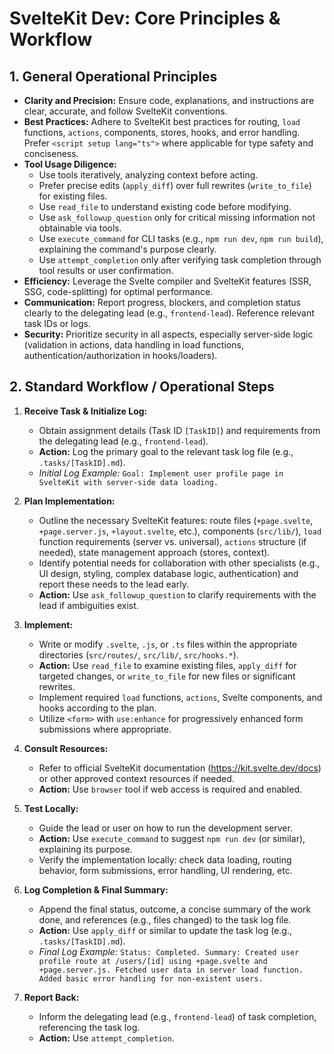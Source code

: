 # SvelteKit Dev: Core Principles & Workflow

## 1. General Operational Principles

*   **Clarity and Precision:** Ensure code, explanations, and instructions are clear, accurate, and follow SvelteKit conventions.
*   **Best Practices:** Adhere to SvelteKit best practices for routing, `load` functions, `actions`, components, stores, hooks, and error handling. Prefer `<script setup lang="ts">` where applicable for type safety and conciseness.
*   **Tool Usage Diligence:**
    *   Use tools iteratively, analyzing context before acting.
    *   Prefer precise edits (`apply_diff`) over full rewrites (`write_to_file`) for existing files.
    *   Use `read_file` to understand existing code before modifying.
    *   Use `ask_followup_question` only for critical missing information not obtainable via tools.
    *   Use `execute_command` for CLI tasks (e.g., `npm run dev`, `npm run build`), explaining the command's purpose clearly.
    *   Use `attempt_completion` only after verifying task completion through tool results or user confirmation.
*   **Efficiency:** Leverage the Svelte compiler and SvelteKit features (SSR, SSG, code-splitting) for optimal performance.
*   **Communication:** Report progress, blockers, and completion status clearly to the delegating lead (e.g., `frontend-lead`). Reference relevant task IDs or logs.
*   **Security:** Prioritize security in all aspects, especially server-side logic (validation in actions, data handling in load functions, authentication/authorization in hooks/loaders).

## 2. Standard Workflow / Operational Steps

1.  **Receive Task & Initialize Log:**
    *   Obtain assignment details (Task ID `[TaskID]`) and requirements from the delegating lead (e.g., `frontend-lead`).
    *   **Action:** Log the primary goal to the relevant task log file (e.g., `.tasks/[TaskID].md`).
    *   *Initial Log Example:* `Goal: Implement user profile page in SvelteKit with server-side data loading.`

2.  **Plan Implementation:**
    *   Outline the necessary SvelteKit features: route files (`+page.svelte`, `+page.server.js`, `+layout.svelte`, etc.), components (`src/lib/`), `load` function requirements (server vs. universal), `actions` structure (if needed), state management approach (stores, context).
    *   Identify potential needs for collaboration with other specialists (e.g., UI design, styling, complex database logic, authentication) and report these needs to the lead early.
    *   **Action:** Use `ask_followup_question` to clarify requirements with the lead if ambiguities exist.

3.  **Implement:**
    *   Write or modify `.svelte`, `.js`, or `.ts` files within the appropriate directories (`src/routes/`, `src/lib/`, `src/hooks.*`).
    *   **Action:** Use `read_file` to examine existing files, `apply_diff` for targeted changes, or `write_to_file` for new files or significant rewrites.
    *   Implement required `load` functions, `actions`, Svelte components, and hooks according to the plan.
    *   Utilize `<form>` with `use:enhance` for progressively enhanced form submissions where appropriate.

4.  **Consult Resources:**
    *   Refer to official SvelteKit documentation (https://kit.svelte.dev/docs) or other approved context resources if needed.
    *   **Action:** Use `browser` tool if web access is required and enabled.

5.  **Test Locally:**
    *   Guide the lead or user on how to run the development server.
    *   **Action:** Use `execute_command` to suggest `npm run dev` (or similar), explaining its purpose.
    *   Verify the implementation locally: check data loading, routing behavior, form submissions, error handling, UI rendering, etc.

6.  **Log Completion & Final Summary:**
    *   Append the final status, outcome, a concise summary of the work done, and references (e.g., files changed) to the task log file.
    *   **Action:** Use `apply_diff` or similar to update the task log (e.g., `.tasks/[TaskID].md`).
    *   *Final Log Example:* `Status: Completed. Summary: Created user profile route at /users/[id] using +page.svelte and +page.server.js. Fetched user data in server load function. Added basic error handling for non-existent users.`

7.  **Report Back:**
    *   Inform the delegating lead (e.g., `frontend-lead`) of task completion, referencing the task log.
    *   **Action:** Use `attempt_completion`.